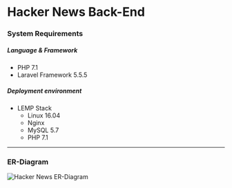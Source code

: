 # Hacker News Back-End

### System Requirements
##### Language & Framework
- PHP 7.1
- Laravel Framework 5.5.5
##### Deployment environment
- LEMP Stack
    - Linux 16.04
    - Nginx
    - MySQL 5.7
    - PHP 7.1
---
### ER-Diagram
![Hacker News ER-Diagram](https://www.dropbox.com/s/4lwgykdo54smopu/ER.png?raw=1)